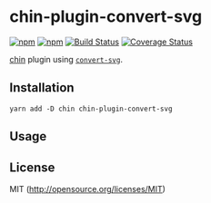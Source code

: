 # chin-plugin-convert-svg

[![npm](https://img.shields.io/npm/v/chin-plugin-convert-svg.svg?style=flat-square)](https://www.npmjs.com/package/chin-plugin-convert-svg)
[![npm](https://img.shields.io/npm/dm/chin-plugin-convert-svg.svg?style=flat-square)](https://www.npmjs.com/package/chin-plugin-convert-svg)
[![Build Status](https://img.shields.io/travis/kthjm/chin-plugin-convert-svg.svg?style=flat-square)](https://travis-ci.org/kthjm/chin-plugin-convert-svg)
[![Coverage Status](https://img.shields.io/codecov/c/github/kthjm/chin-plugin-convert-svg.svg?style=flat-square)](https://codecov.io/github/kthjm/chin-plugin-convert-svg)

[chin](https://github.com/kthjm/chin) plugin using [`convert-svg`](https://github.com/NotNinja/convert-svg).

## Installation
```shell
yarn add -D chin chin-plugin-convert-svg
```

## Usage


## License
MIT (http://opensource.org/licenses/MIT)
